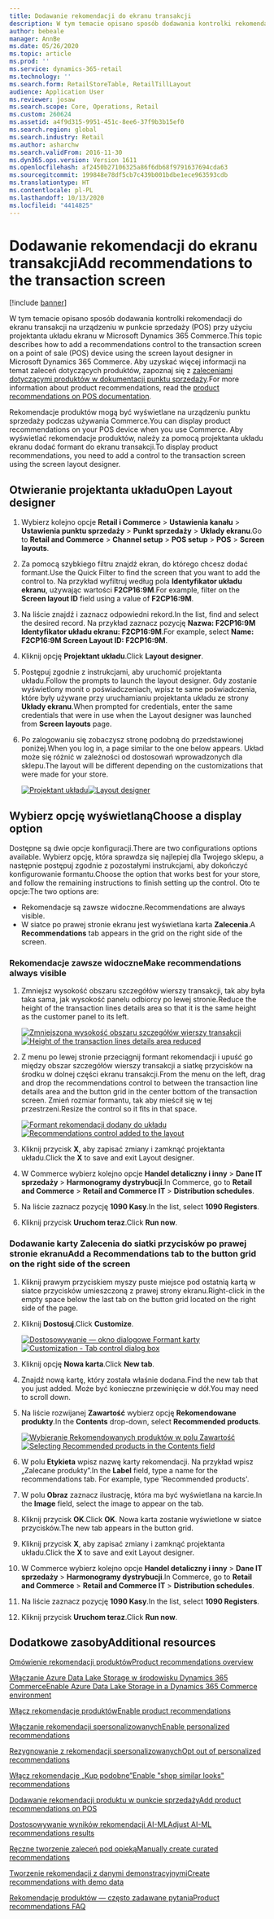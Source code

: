 ```yaml
---
title: Dodawanie rekomendacji do ekranu transakcji
description: W tym temacie opisano sposób dodawania kontrolki rekomendacji do ekranu transakcji na urządzeniu w punkcie sprzedaży (POS) przy użyciu projektanta układu ekranu w Microsoft Dynamics 365 Commerce.
author: bebeale
manager: AnnBe
ms.date: 05/26/2020
ms.topic: article
ms.prod: ''
ms.service: dynamics-365-retail
ms.technology: ''
ms.search.form: RetailStoreTable, RetailTillLayout
audience: Application User
ms.reviewer: josaw
ms.search.scope: Core, Operations, Retail
ms.custom: 260624
ms.assetid: a4f9d315-9951-451c-8ee6-37f9b3b15ef0
ms.search.region: global
ms.search.industry: Retail
ms.author: asharchw
ms.search.validFrom: 2016-11-30
ms.dyn365.ops.version: Version 1611
ms.openlocfilehash: af2450b27106325a86f6db68f9791637694cda63
ms.sourcegitcommit: 199848e78df5cb7c439b001bdbe1ece963593cdb
ms.translationtype: HT
ms.contentlocale: pl-PL
ms.lasthandoff: 10/13/2020
ms.locfileid: "4414825"
---
```

# <a name="add-recommendations-to-the-transaction-screen"></a><span data-ttu-id="bd097-103">Dodawanie rekomendacji do ekranu transakcji</span><span class="sxs-lookup"><span data-stu-id="bd097-103">Add recommendations to the transaction screen</span></span>

[!include [banner](includes/banner.md)]


<span data-ttu-id="bd097-104">W tym temacie opisano sposób dodawania kontrolki rekomendacji do ekranu transakcji na urządzeniu w punkcie sprzedaży (POS) przy użyciu projektanta układu ekranu w Microsoft Dynamics 365 Commerce.</span><span class="sxs-lookup"><span data-stu-id="bd097-104">This topic describes how to add a recommendations control to the transaction screen on a point of sale (POS) device using the screen layout designer in Microsoft Dynamics 365 Commerce.</span></span> <span data-ttu-id="bd097-105">Aby uzyskać więcej informacji na temat zaleceń dotyczących produktów, zapoznaj się z [zaleceniami dotyczącymi produktów w dokumentacji punktu sprzedaży](product.md).</span><span class="sxs-lookup"><span data-stu-id="bd097-105">For more information about product recommendations, read the  [product recommendations on POS documentation](product.md).</span></span>


<span data-ttu-id="bd097-106">Rekomendacje produktów mogą być wyświetlane na urządzeniu punktu sprzedaży podczas używania Commerce.</span><span class="sxs-lookup"><span data-stu-id="bd097-106">You can display product recommendations on your POS device when you use Commerce.</span></span> <span data-ttu-id="bd097-107">Aby wyświetlać rekomendacje produktów, należy za pomocą projektanta układu ekranu dodać formant do ekranu transakcji.</span><span class="sxs-lookup"><span data-stu-id="bd097-107">To display product recommendations, you need to add a control to the transaction screen using the screen layout designer.</span></span> 

## <a name="open-layout-designer"></a><span data-ttu-id="bd097-108">Otwieranie projektanta układu</span><span class="sxs-lookup"><span data-stu-id="bd097-108">Open Layout designer</span></span>

1. <span data-ttu-id="bd097-109">Wybierz kolejno opcje **Retail i Commerce** &gt; **Ustawienia kanału** &gt; **Ustawienia punktu sprzedaży** &gt; **Punkt sprzedaży** &gt; **Układy ekranu**.</span><span class="sxs-lookup"><span data-stu-id="bd097-109">Go to **Retail and Commerce** &gt; **Channel setup** &gt; **POS setup** &gt; **POS** &gt; **Screen layouts**.</span></span>
2. <span data-ttu-id="bd097-110">Za pomocą szybkiego filtru znajdź ekran, do którego chcesz dodać formant.</span><span class="sxs-lookup"><span data-stu-id="bd097-110">Use the Quick Filter to find the screen that you want to add the control to.</span></span> <span data-ttu-id="bd097-111">Na przykład wyfiltruj według pola **Identyfikator układu ekranu**, używając wartości **F2CP16:9M**.</span><span class="sxs-lookup"><span data-stu-id="bd097-111">For example, filter on the **Screen layout ID** field using a value of **F2CP16:9M**.</span></span>
3. <span data-ttu-id="bd097-112">Na liście znajdź i zaznacz odpowiedni rekord.</span><span class="sxs-lookup"><span data-stu-id="bd097-112">In the list, find and select the desired record.</span></span> <span data-ttu-id="bd097-113">Na przykład zaznacz pozycję **Nazwa: F2CP16:9M Identyfikator układu ekranu: F2CP16:9M**.</span><span class="sxs-lookup"><span data-stu-id="bd097-113">For example, select **Name: F2CP16:9M Screen Layout ID: F2CP16:9M**.</span></span>
4. <span data-ttu-id="bd097-114">Kliknij opcję **Projektant układu**.</span><span class="sxs-lookup"><span data-stu-id="bd097-114">Click **Layout designer**.</span></span>
5. <span data-ttu-id="bd097-115">Postępuj zgodnie z instrukcjami, aby uruchomić projektanta układu.</span><span class="sxs-lookup"><span data-stu-id="bd097-115">Follow the prompts to launch the layout designer.</span></span> <span data-ttu-id="bd097-116">Gdy zostanie wyświetlony monit o poświadczeniach, wpisz te same poświadczenia, które były używane przy uruchamianiu projektanta układu ze strony **Układy ekranu**.</span><span class="sxs-lookup"><span data-stu-id="bd097-116">When prompted for credentials, enter the same credentials that were in use when the Layout designer was launched from **Screen layouts** page.</span></span>
6. <span data-ttu-id="bd097-117">Po zalogowaniu się zobaczysz stronę podobną do przedstawionej poniżej.</span><span class="sxs-lookup"><span data-stu-id="bd097-117">When you log in, a page similar to the one below appears.</span></span> <span data-ttu-id="bd097-118">Układ może się różnić w zależności od dostosowań wprowadzonych dla sklepu.</span><span class="sxs-lookup"><span data-stu-id="bd097-118">The layout will be different depending on the customizations that were made for your store.</span></span>


    <span data-ttu-id="bd097-119">[![Projektant układu](./media/screenlayout-pic-1.png)](./media/screenlayout-pic-1.png)</span><span class="sxs-lookup"><span data-stu-id="bd097-119">[![Layout designer](./media/screenlayout-pic-1.png)](./media/screenlayout-pic-1.png)</span></span>

## <a name="choose-a-display-option"></a><span data-ttu-id="bd097-120">Wybierz opcję wyświetlaną</span><span class="sxs-lookup"><span data-stu-id="bd097-120">Choose a display option</span></span>

<span data-ttu-id="bd097-121">Dostępne są dwie opcje konfiguracji.</span><span class="sxs-lookup"><span data-stu-id="bd097-121">There are two configurations options available.</span></span> <span data-ttu-id="bd097-122">Wybierz opcję, która sprawdza się najlepiej dla Twojego sklepu, a następnie postępuj zgodnie z pozostałymi instrukcjami, aby dokończyć konfigurowanie formantu.</span><span class="sxs-lookup"><span data-stu-id="bd097-122">Choose the option that works best for your store, and follow the remaining instructions to finish setting up the control.</span></span> <span data-ttu-id="bd097-123">Oto te opcje:</span><span class="sxs-lookup"><span data-stu-id="bd097-123">The two options are:</span></span>

- <span data-ttu-id="bd097-124">Rekomendacje są zawsze widoczne.</span><span class="sxs-lookup"><span data-stu-id="bd097-124">Recommendations are always visible.</span></span>
- <span data-ttu-id="bd097-125">W siatce po prawej stronie ekranu jest wyświetlana karta **Zalecenia**.</span><span class="sxs-lookup"><span data-stu-id="bd097-125">A **Recommendations** tab appears in the grid on the right side of the screen.</span></span>

### <a name="make-recommendations-always-visible"></a><span data-ttu-id="bd097-126">Rekomendacje zawsze widoczne</span><span class="sxs-lookup"><span data-stu-id="bd097-126">Make recommendations always visible</span></span>


1. <span data-ttu-id="bd097-127">Zmniejsz wysokość obszaru szczegółów wierszy transakcji, tak aby była taka sama, jak wysokość panelu odbiorcy po lewej stronie.</span><span class="sxs-lookup"><span data-stu-id="bd097-127">Reduce the height of the transaction lines details area so that it is the same height as the customer panel to its left.</span></span>


    <span data-ttu-id="bd097-128">[![Zmniejszona wysokość obszaru szczegółów wierszy transakcji](./media/screenlayout-pic-2.png)](./media/screenlayout-pic-2.png)</span><span class="sxs-lookup"><span data-stu-id="bd097-128">[![Height of the transaction lines details area reduced](./media/screenlayout-pic-2.png)](./media/screenlayout-pic-2.png)</span></span>

2. <span data-ttu-id="bd097-129">Z menu po lewej stronie przeciągnij formant rekomendacji i upuść go między obszar szczegółów wierszy transakcji a siatkę przycisków na środku w dolnej części ekranu transakcji.</span><span class="sxs-lookup"><span data-stu-id="bd097-129">From the menu on the left, drag and drop the recommendations control to between the transaction line details area and the button grid in the center bottom of the transaction screen.</span></span> <span data-ttu-id="bd097-130">Zmień rozmiar formantu, tak aby mieścił się w tej przestrzeni.</span><span class="sxs-lookup"><span data-stu-id="bd097-130">Resize the control so it fits in that space.</span></span>

    <span data-ttu-id="bd097-131">[![Formant rekomendacji dodany do układu](./media/screenlayout-pic-3.png)](./media/screenlayout-pic-3.png)</span><span class="sxs-lookup"><span data-stu-id="bd097-131">[![Recommendations control added to the layout](./media/screenlayout-pic-3.png)](./media/screenlayout-pic-3.png)</span></span>


3. <span data-ttu-id="bd097-132">Kliknij przycisk **X**, aby zapisać zmiany i zamknąć projektanta układu.</span><span class="sxs-lookup"><span data-stu-id="bd097-132">Click the **X** to save and exit Layout designer.</span></span>
4. <span data-ttu-id="bd097-133">W Commerce wybierz kolejno opcje **Handel detaliczny i inny** &gt; **Dane IT sprzedaży** &gt; **Harmonogramy dystrybucji**.</span><span class="sxs-lookup"><span data-stu-id="bd097-133">In Commerce, go to **Retail and Commerce** &gt; **Retail and Commerce IT** &gt; **Distribution schedules**.</span></span>
5. <span data-ttu-id="bd097-134">Na liście zaznacz pozycję **1090 Kasy**.</span><span class="sxs-lookup"><span data-stu-id="bd097-134">In the list, select **1090 Registers**.</span></span>
6. <span data-ttu-id="bd097-135">Kliknij przycisk **Uruchom teraz**.</span><span class="sxs-lookup"><span data-stu-id="bd097-135">Click **Run now**.</span></span>


### <a name="add-a-recommendations-tab-to-the-button-grid-on-the-right-side-of-the-screen"></a><span data-ttu-id="bd097-136">Dodawanie karty Zalecenia do siatki przycisków po prawej stronie ekranu</span><span class="sxs-lookup"><span data-stu-id="bd097-136">Add a Recommendations tab to the button grid on the right side of the screen</span></span>

1. <span data-ttu-id="bd097-137">Kliknij prawym przyciskiem myszy puste miejsce pod ostatnią kartą w siatce przycisków umieszczoną z prawej strony ekranu.</span><span class="sxs-lookup"><span data-stu-id="bd097-137">Right-click in the empty space below the last tab on the button grid located on the right side of the page.</span></span>

2. <span data-ttu-id="bd097-138">Kliknij **Dostosuj**.</span><span class="sxs-lookup"><span data-stu-id="bd097-138">Click **Customize**.</span></span>

    <span data-ttu-id="bd097-139">[![Dostosowywanie — okno dialogowe Formant karty](./media/pic-5.png)](./media/pic-5.png)</span><span class="sxs-lookup"><span data-stu-id="bd097-139">[![Customization - Tab control dialog box](./media/pic-5.png)](./media/pic-5.png)</span></span>

3. <span data-ttu-id="bd097-140">Kliknij opcję **Nowa karta**.</span><span class="sxs-lookup"><span data-stu-id="bd097-140">Click **New tab**.</span></span>
4. <span data-ttu-id="bd097-141">Znajdź nową kartę, który została właśnie dodana.</span><span class="sxs-lookup"><span data-stu-id="bd097-141">Find the new tab that you just added.</span></span> <span data-ttu-id="bd097-142">Może być konieczne przewinięcie w dół.</span><span class="sxs-lookup"><span data-stu-id="bd097-142">You may need to scroll down.</span></span>
5. <span data-ttu-id="bd097-143">Na liście rozwijanej **Zawartość** wybierz opcję **Rekomendowane produkty**.</span><span class="sxs-lookup"><span data-stu-id="bd097-143">In the **Contents** drop-down, select **Recommended products**.</span></span>

    <span data-ttu-id="bd097-144">[![Wybieranie Rekomendowanych produktów w polu Zawartość](./media/pic-6.png)](./media/pic-6.png)</span><span class="sxs-lookup"><span data-stu-id="bd097-144">[![Selecting Recommended products in the Contents field](./media/pic-6.png)](./media/pic-6.png)</span></span>

6. <span data-ttu-id="bd097-145">W polu **Etykieta** wpisz nazwę karty rekomendacji. Na przykład wpisz „Zalecane produkty”.</span><span class="sxs-lookup"><span data-stu-id="bd097-145">In the **Label** field, type a name for the recommendations tab. For example, type 'Recommended products'.</span></span>
7. <span data-ttu-id="bd097-146">W polu **Obraz** zaznacz ilustrację, która ma być wyświetlana na karcie.</span><span class="sxs-lookup"><span data-stu-id="bd097-146">In the **Image** field, select the image to appear on the tab.</span></span>
8. <span data-ttu-id="bd097-147">Kliknij przycisk **OK**.</span><span class="sxs-lookup"><span data-stu-id="bd097-147">Click **OK**.</span></span> <span data-ttu-id="bd097-148">Nowa karta zostanie wyświetlone w siatce przycisków.</span><span class="sxs-lookup"><span data-stu-id="bd097-148">The new tab appears in the button grid.</span></span>
9. <span data-ttu-id="bd097-149">Kliknij przycisk **X**, aby zapisać zmiany i zamknąć projektanta układu.</span><span class="sxs-lookup"><span data-stu-id="bd097-149">Click the **X** to save and exit Layout designer.</span></span>
10. <span data-ttu-id="bd097-150">W Commerce wybierz kolejno opcje **Handel detaliczny i inny** &gt; **Dane IT sprzedaży** &gt; **Harmonogramy dystrybucji**.</span><span class="sxs-lookup"><span data-stu-id="bd097-150">In Commerce, go to **Retail and Commerce** &gt; **Retail and Commerce IT** &gt; **Distribution schedules**.</span></span>
11. <span data-ttu-id="bd097-151">Na liście zaznacz pozycję **1090 Kasy**.</span><span class="sxs-lookup"><span data-stu-id="bd097-151">In the list, select **1090 Registers**.</span></span>
12. <span data-ttu-id="bd097-152">Kliknij przycisk **Uruchom teraz**.</span><span class="sxs-lookup"><span data-stu-id="bd097-152">Click **Run now**.</span></span>

## <a name="additional-resources"></a><span data-ttu-id="bd097-153">Dodatkowe zasoby</span><span class="sxs-lookup"><span data-stu-id="bd097-153">Additional resources</span></span>

[<span data-ttu-id="bd097-154">Omówienie rekomendacji produktów</span><span class="sxs-lookup"><span data-stu-id="bd097-154">Product recommendations overview</span></span>](product-recommendations.md)

[<span data-ttu-id="bd097-155">Włączanie Azure Data Lake Storage w środowisku Dynamics 365 Commerce</span><span class="sxs-lookup"><span data-stu-id="bd097-155">Enable Azure Data Lake Storage in a Dynamics 365 Commerce environment</span></span>](enable-adls-environment.md)

[<span data-ttu-id="bd097-156">Włącz rekomendacje produktów</span><span class="sxs-lookup"><span data-stu-id="bd097-156">Enable product recommendations</span></span>](enable-product-recommendations.md)

[<span data-ttu-id="bd097-157">Włączanie rekomendacji spersonalizowanych</span><span class="sxs-lookup"><span data-stu-id="bd097-157">Enable personalized recommendations</span></span>](personalized-recommendations.md)

[<span data-ttu-id="bd097-158">Rezygnowanie z rekomendacji spersonalizowanych</span><span class="sxs-lookup"><span data-stu-id="bd097-158">Opt out of personalized recommendations</span></span>](personalization-gdpr.md)

[<span data-ttu-id="bd097-159">Włącz rekomendacje „Kup podobne”</span><span class="sxs-lookup"><span data-stu-id="bd097-159">Enable "shop similar looks" recommendations</span></span>](shop-similar-looks.md)

[<span data-ttu-id="bd097-160">Dodawanie rekomendacji produktu w punkcie sprzedaży</span><span class="sxs-lookup"><span data-stu-id="bd097-160">Add product recommendations on POS</span></span>](product.md)

[<span data-ttu-id="bd097-161">Dostosowywanie wyników rekomendacji AI-ML</span><span class="sxs-lookup"><span data-stu-id="bd097-161">Adjust AI-ML recommendations results</span></span>](modify-product-recommendation-results.md)

[<span data-ttu-id="bd097-162">Ręczne tworzenie zaleceń pod opieką</span><span class="sxs-lookup"><span data-stu-id="bd097-162">Manually create curated recommendations</span></span>](create-editorial-recommendation-lists.md)

[<span data-ttu-id="bd097-163">Tworzenie rekomendacji z danymi demonstracyjnymi</span><span class="sxs-lookup"><span data-stu-id="bd097-163">Create recommendations with demo data</span></span>](product-recommendations-demo-data.md)

[<span data-ttu-id="bd097-164">Rekomendacje produktów — często zadawane pytania</span><span class="sxs-lookup"><span data-stu-id="bd097-164">Product recommendations FAQ</span></span>](faq-recommendations.md)
